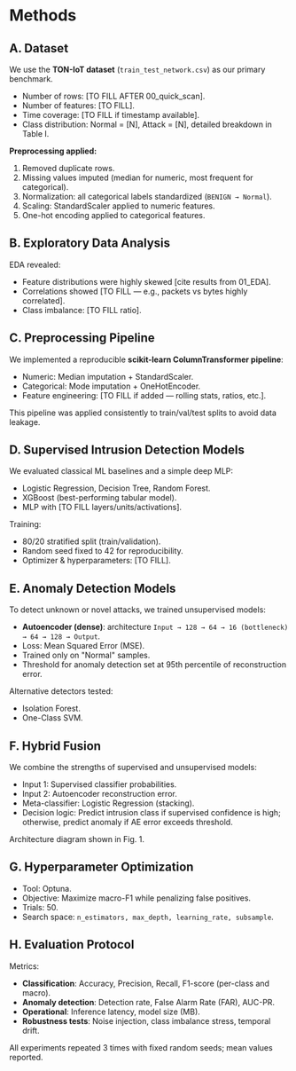 # Methods

## A. Dataset
We use the **TON-IoT dataset** (`train_test_network.csv`) as our primary benchmark.  
- Number of rows: [TO FILL AFTER 00_quick_scan].  
- Number of features: [TO FILL].  
- Time coverage: [TO FILL if timestamp available].  
- Class distribution: Normal = [N], Attack = [N], detailed breakdown in Table I.

**Preprocessing applied:**
1. Removed duplicate rows.
2. Missing values imputed (median for numeric, most frequent for categorical).
3. Normalization: all categorical labels standardized (`BENIGN → Normal`).
4. Scaling: StandardScaler applied to numeric features.
5. One-hot encoding applied to categorical features.

## B. Exploratory Data Analysis
EDA revealed:
- Feature distributions were highly skewed [cite results from 01_EDA].
- Correlations showed [TO FILL — e.g., packets vs bytes highly correlated].
- Class imbalance: [TO FILL ratio].

## C. Preprocessing Pipeline
We implemented a reproducible **scikit-learn ColumnTransformer pipeline**:
- Numeric: Median imputation + StandardScaler.
- Categorical: Mode imputation + OneHotEncoder.
- Feature engineering: [TO FILL if added — rolling stats, ratios, etc.].

This pipeline was applied consistently to train/val/test splits to avoid data leakage.

## D. Supervised Intrusion Detection Models
We evaluated classical ML baselines and a simple deep MLP:
- Logistic Regression, Decision Tree, Random Forest.
- XGBoost (best-performing tabular model).
- MLP with [TO FILL layers/units/activations].

Training:
- 80/20 stratified split (train/validation).
- Random seed fixed to 42 for reproducibility.
- Optimizer & hyperparameters: [TO FILL].

## E. Anomaly Detection Models
To detect unknown or novel attacks, we trained unsupervised models:
- **Autoencoder (dense)**: architecture `Input → 128 → 64 → 16 (bottleneck) → 64 → 128 → Output`.
- Loss: Mean Squared Error (MSE).
- Trained only on "Normal" samples.
- Threshold for anomaly detection set at 95th percentile of reconstruction error.

Alternative detectors tested:
- Isolation Forest.
- One-Class SVM.

## F. Hybrid Fusion
We combine the strengths of supervised and unsupervised models:
- Input 1: Supervised classifier probabilities.
- Input 2: Autoencoder reconstruction error.
- Meta-classifier: Logistic Regression (stacking).
- Decision logic: Predict intrusion class if supervised confidence is high; otherwise, predict anomaly if AE error exceeds threshold.

Architecture diagram shown in Fig. 1.

## G. Hyperparameter Optimization
- Tool: Optuna.
- Objective: Maximize macro-F1 while penalizing false positives.
- Trials: 50.
- Search space: `n_estimators, max_depth, learning_rate, subsample`.

## H. Evaluation Protocol
Metrics:
- **Classification**: Accuracy, Precision, Recall, F1-score (per-class and macro).
- **Anomaly detection**: Detection rate, False Alarm Rate (FAR), AUC-PR.
- **Operational**: Inference latency, model size (MB).
- **Robustness tests**: Noise injection, class imbalance stress, temporal drift.

All experiments repeated 3 times with fixed random seeds; mean values reported.

